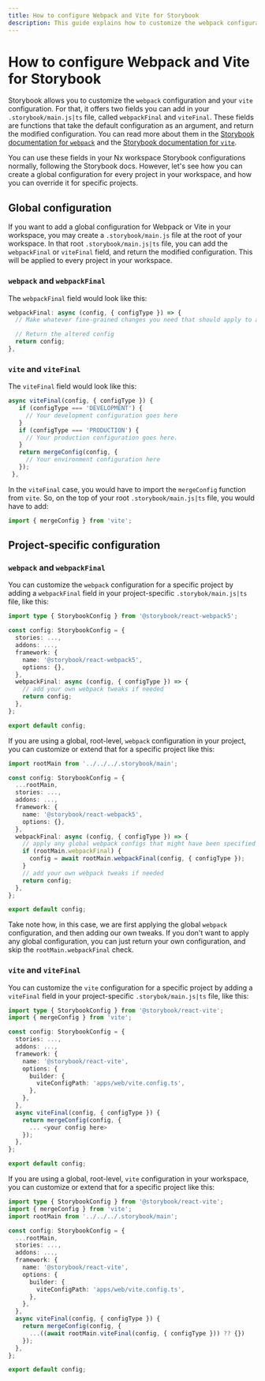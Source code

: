 ```yaml
---
title: How to configure Webpack and Vite for Storybook
description: This guide explains how to customize the webpack configuration and your vite configuration for Storybook.
---
```


# How to configure Webpack and Vite for Storybook

Storybook allows you to customize the `webpack` configuration and your `vite` configuration. For that, it offers two fields you can add in your `.storybook/main.js|ts` file, called `webpackFinal` and `viteFinal`. These fields are functions that take the default configuration as an argument, and return the modified configuration. You can read more about them in the [Storybook documentation for `webpack`](https://storybook.js.org/docs/react/builders/webpack#extending-storybooks-webpack-config) and the [Storybook documentation for `vite`](https://storybook.js.org/docs/react/builders/vite#configuration).

You can use these fields in your Nx workspace Storybook configurations normally, following the Storybook docs. However, let's see how you can create a global configuration for every project in your workspace, and how you can override it for specific projects.

## Global configuration

If you want to add a global configuration for Webpack or Vite in your workspace, you may create a `.storybook/main.js` file at the root of your workspace. In that root `.storybook/main.js|ts` file, you can add the `webpackFinal` or `viteFinal` field, and return the modified configuration. This will be applied to every project in your workspace.

### `webpack` and `webpackFinal`

The `webpackFinal` field would look like this:

```ts {% fileName=".storybook/main.ts" %}
webpackFinal: async (config, { configType }) => {
  // Make whatever fine-grained changes you need that should apply to all storybook configs

  // Return the altered config
  return config;
},
```

### `vite` and `viteFinal`

The `viteFinal` field would look like this:

```ts {% fileName=".storybook/main.ts" %}
async viteFinal(config, { configType }) {
   if (configType === 'DEVELOPMENT') {
     // Your development configuration goes here
   }
   if (configType === 'PRODUCTION') {
     // Your production configuration goes here.
   }
   return mergeConfig(config, {
     // Your environment configuration here
   });
 },
```

In the `viteFinal` case, you would have to import the `mergeConfig` function from `vite`. So, on the top of your root `.storybook/main.js|ts` file, you would have to add:

```ts {% fileName=".storybook/main.ts" %}
import { mergeConfig } from 'vite';
```

## Project-specific configuration

### `webpack` and `webpackFinal`

You can customize the `webpack` configuration for a specific project by adding a `webpackFinal` field in your project-specific `.storybok/main.js|ts` file, like this:

```ts {% fileName="apps/my-react-webpack-app/.storybook/main.ts" %}
import type { StorybookConfig } from '@storybook/react-webpack5';

const config: StorybookConfig = {
  stories: ...,
  addons: ...,
  framework: {
    name: '@storybook/react-webpack5',
    options: {},
  },
  webpackFinal: async (config, { configType }) => {
    // add your own webpack tweaks if needed
    return config;
  },
};

export default config;
```

If you are using a global, root-level, `webpack` configuration in your project, you can customize or extend that for a specific project like this:

```ts {% fileName="apps/my-react-webpack-app/.storybook/main.ts" %}
import rootMain from '../../../.storybook/main';

const config: StorybookConfig = {
  ...rootMain,
  stories: ...,
  addons: ...,
  framework: {
    name: '@storybook/react-webpack5',
    options: {},
  },
  webpackFinal: async (config, { configType }) => {
    // apply any global webpack configs that might have been specified in .storybook/main.js
    if (rootMain.webpackFinal) {
      config = await rootMain.webpackFinal(config, { configType });
    }
    // add your own webpack tweaks if needed
    return config;
  },
};

export default config;
```

Take note how, in this case, we are first applying the global `webpack` configuration, and then adding our own tweaks. If you don't want to apply any global configuration, you can just return your own configuration, and skip the `rootMain.webpackFinal` check.

### `vite` and `viteFinal`

You can customize the `vite` configuration for a specific project by adding a `viteFinal` field in your project-specific `.storybok/main.js|ts` file, like this:

```ts {% fileName="apps/my-react-vite-app/.storybook/main.ts" %}
import type { StorybookConfig } from '@storybook/react-vite';
import { mergeConfig } from 'vite';

const config: StorybookConfig = {
  stories: ...,
  addons: ...,
  framework: {
    name: '@storybook/react-vite',
    options: {
      builder: {
        viteConfigPath: 'apps/web/vite.config.ts',
      },
    },
  },
  async viteFinal(config, { configType }) {
    return mergeConfig(config, {
      ... <your config here>
    });
  },
};

export default config;
```

If you are using a global, root-level, `vite` configuration in your workspace, you can customize or extend that for a specific project like this:

```ts {% fileName="apps/my-react-vite-app/.storybook/main.ts" %}
import type { StorybookConfig } from '@storybook/react-vite';
import { mergeConfig } from 'vite';
import rootMain from '../../../.storybook/main';

const config: StorybookConfig = {
  ...rootMain,
  stories: ...,
  addons: ...,
  framework: {
    name: '@storybook/react-vite',
    options: {
      builder: {
        viteConfigPath: 'apps/web/vite.config.ts',
      },
    },
  },
  async viteFinal(config, { configType }) {
    return mergeConfig(config, {
      ...((await rootMain.viteFinal(config, { configType })) ?? {})
    });
  },
};

export default config;
```
